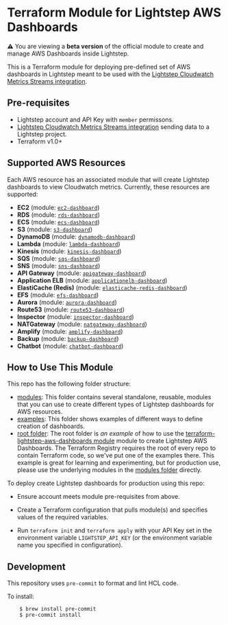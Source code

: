 # Terraform Module for Lightstep AWS Dashboards

**:warning:** You are viewing a **beta version** of the official
module to create and manage AWS Dashboards inside Lightstep.

This is a Terraform module for deploying pre-defined set of AWS dashboards in Lightstep meant to be used with the [Lightstep Cloudwatch Metrics Streams integration](https://docs.lightstep.com/docs/setup-aws-for-metrics).

## Pre-requisites

* Lightstep account and API Key with `member` permissons.
* [Lightstep Cloudwatch Metrics Streams integration](https://docs.lightstep.com/docs/setup-aws-for-metrics) sending data to a Lightstep project.
* Terraform v1.0+

## Supported AWS Resources

Each AWS resource has an associated module that will create Lightstep dashboards to view Cloudwatch metrics. Currently, these resources are supported:

* __EC2__ (module: [`ec2-dashboard`](https://github.com/lightstep/terraform-lightstep-aws-dashboards/tree/master/modules/ec2-dashboard))
* __RDS__ (module: [`rds-dashboard`](https://github.com/lightstep/terraform-lightstep-aws-dashboards/tree/master/modules/rds-dashboard))
* __ECS__ (module: [`ecs-dashboard`](https://github.com/lightstep/terraform-lightstep-aws-dashboards/tree/master/modules/ecs-dashboard))
* __S3__ (module: [`s3-dashboard`](https://github.com/lightstep/terraform-lightstep-aws-dashboards/tree/master/modules/s3-dashboard))
* __DynamoDB__ (module: [`dynamodb-dashboard`](https://github.com/lightstep/terraform-lightstep-aws-dashboards/tree/master/modules/dynamodb-dashboard))
*  __Lambda__ (module: [`lambda-dashboard`](https://github.com/lightstep/terraform-lightstep-aws-dashboards/tree/master/modules/lambda-dashboard))
*  __Kinesis__ (module: [`kinesis-dashboard`](https://github.com/lightstep/terraform-lightstep-aws-dashboards/tree/master/modules/kinesis-dashboard))
*  __SQS__ (module: [`sqs-dashboard`](https://github.com/lightstep/terraform-lightstep-aws-dashboards/tree/master/modules/sqs-dashboard))
*  __SNS__ (module: [`sns-dashboard`](https://github.com/lightstep/terraform-lightstep-aws-dashboards/tree/master/modules/sns-dashboard))
* __API Gateway__ (module: [`apigateway-dashboard`](https://github.com/lightstep/terraform-lightstep-aws-dashboards/tree/master/modules/apigateway-dashboard))
* __Application ELB__ (module: [`applicationelb-dashboard`](https://github.com/lightstep/terraform-lightstep-aws-dashboards/tree/master/modules/applicationelb-dashboard))
* __ElastiCache (Redis)__ (module: [`elasticache-redis-dashboard`](https://github.com/lightstep/terraform-lightstep-aws-dashboards/tree/master/modules/elasticache-redis-dashboard))
* __EFS__ (module: [`efs-dashboard`](https://github.com/lightstep/terraform-lightstep-aws-dashboards/tree/master/modules/efs-dashboard))
* __Aurora__ (module: [`aurora-dashboard`](https://github.com/lightstep/terraform-lightstep-aws-dashboards/tree/master/modules/aurora-dashboard))
* __Route53__ (module: [`route53-dashboard`](https://github.com/lightstep/terraform-lightstep-aws-dashboards/tree/master/modules/route53-dashboard))
* __Inspector__ (module: [`inspector-dashboard`](https://github.com/lightstep/terraform-lightstep-aws-dashboards/tree/master/modules/inspector-dashboard))
* __NATGateway__ (module: [`natgateway-dashboard`](https://github.com/lightstep/terraform-lightstep-aws-dashboards/tree/master/modules/natgateway-dashboard))
* __Amplify__ (module: [`amplify-dashboard`](https://github.com/lightstep/terraform-lightstep-aws-dashboards/tree/master/modules/amplify-dashboard))
* __Backup__ (module: [`backup-dashboard`](https://github.com/lightstep/terraform-lightstep-aws-dashboards/tree/master/modules/backup-dashboard))
* __Chatbot__ (module: [`chatbot-dashboard`](https://github.com/lightstep/terraform-lightstep-aws-dashboards/tree/master/modules/chatbot-dashboard))

## How to Use This Module

This repo has the following folder structure:

* [modules](https://github.com/lightstep/terraform-lightstep-aws-dashboards/tree/master/modules): This folder contains several standalone, reusable, modules that you can use to create different types of Lightstep dashboards for AWS resources.
* [examples](https://github.com/lightstep/terraform-lightstep-aws-dashboards/tree/master/examples): This folder shows examples of different ways to define creation of dashboards.
* [root folder](https://github.com/lightstep/terraform-lightstep-aws-dashboards/tree/master): The root folder is *an example* of how to use the [terraform-lightstep-aws-dashboards module](https://github.com/hashicorp/terraform-aws-consul/tree/master/modules/consul-cluster) 
  module to create Lightstep AWS Dashboards. The Terraform Registry requires the root of every repo to contain Terraform code, so we've put one of the examples there. This example is great for learning and experimenting, but for production use, please use the underlying modules in the [modules folder](https://github.com/lightstep/terraform-lightstep-aws-dashboards/tree/master/modules) directly.

To deploy create Lightstep dashboards for production using this repo:

- Ensure account meets module pre-requisites from above.

- Create a Terraform configuration that pulls module(s) and specifies values
  of the required variables.

- Run `terraform init` and `terraform apply` with your API Key set in the environment variable `LIGHTSTEP_API_KEY` (or the environment variable name you specified in configuration).

## Development

This repository uses `pre-commit` to format and lint HCL code.

To install:

```
    $ brew install pre-commit
    $ pre-commit install
```